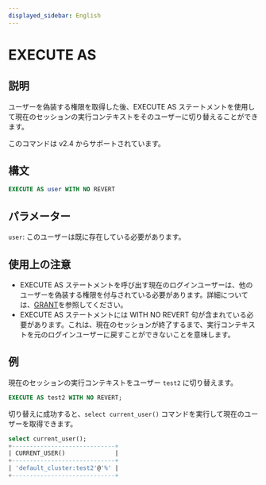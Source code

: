```yaml
---
displayed_sidebar: English
---
```


# EXECUTE AS

## 説明

ユーザーを偽装する権限を取得した後、EXECUTE AS ステートメントを使用して現在のセッションの実行コンテキストをそのユーザーに切り替えることができます。

このコマンドは v2.4 からサポートされています。

## 構文

```SQL
EXECUTE AS user WITH NO REVERT
```

## パラメーター

`user`: このユーザーは既に存在している必要があります。

## 使用上の注意

- EXECUTE AS ステートメントを呼び出す現在のログインユーザーは、他のユーザーを偽装する権限を付与されている必要があります。詳細については、[GRANT](../account-management/GRANT.md)を参照してください。
- EXECUTE AS ステートメントには WITH NO REVERT 句が含まれている必要があります。これは、現在のセッションが終了するまで、実行コンテキストを元のログインユーザーに戻すことができないことを意味します。

## 例

現在のセッションの実行コンテキストをユーザー `test2` に切り替えます。

```SQL
EXECUTE AS test2 WITH NO REVERT;
```

切り替えに成功すると、`select current_user()` コマンドを実行して現在のユーザーを取得できます。

```SQL
select current_user();
+-----------------------------+
| CURRENT_USER()              |
+-----------------------------+
| 'default_cluster:test2'@'%' |
+-----------------------------+
```
